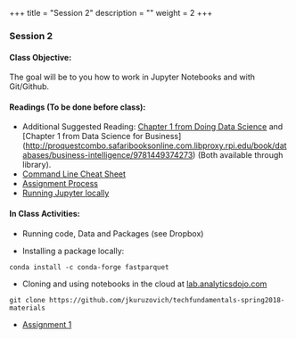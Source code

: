 +++
title = "Session 2"
description = ""
weight = 2
+++

### Session 2

#### Class Objective:
The goal will be to you how to work in Jupyter Notebooks and with Git/Github.

#### Readings (To be done before class):
- Additional Suggested Reading: [Chapter 1 from Doing Data Science](http://proquestcombo.safaribooksonline.com.libproxy.rpi.edu/book/databases/9781449363871) and [Chapter 1 from Data Science for Business] (http://proquestcombo.safaribooksonline.com.libproxy.rpi.edu/book/databases/business-intelligence/9781449374273) (Both available through library).
- [Command Line Cheat Sheet](https://www.git-tower.com/blog/command-line-cheat-sheet/)
- [Assignment Process](/assignments)
- [Running Jupyter locally](http://rpi.analyticsdojo.com/setup/anaconda/)

#### In Class Activities:
- Running code, Data and Packages (see Dropbox)

- Installing a package locally:
```
conda install -c conda-forge fastparquet
```
- Cloning and using notebooks in the cloud at [lab.analyticsdojo.com]()
```
git clone https://github.com/jkuruzovich/techfundamentals-spring2018-materials
```
- [Assignment 1](/assignment1)

